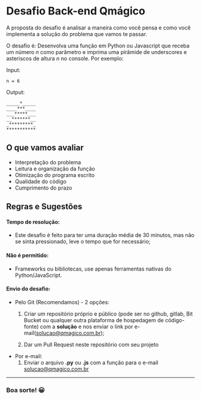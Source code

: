 # Desafio Back-end Qmágico

A proposta do desafio é analisar a maneira como você pensa e como você implementa a solução do problema que vamos te passar.

O desafio é: Desenvolva uma função em Python ou Javascript que receba um número *n* como parâmetro e imprima uma pirâmide de underscores e asteriscos de altura *n* no console. Por exemplo:

Input:
```
n = 6
```
Output:
```
_____*_____
____***____
___*****___
__*******__
_*********_
***********
``` 

## O que vamos avaliar

- Interpretação do problema
- Leitura e organização da função
- Otimização do programa escrito
- Qualidade do código
- Cumprimento do prazo

## Regras e Sugestões

#### Tempo de resolução:

- Este desafio é feito para ter uma duração média de 30 minutos, mas não se sinta pressionado, leve o tempo que for necessário;

#### Não é permitido:

- Frameworks ou bibliotecas, use apenas ferramentas nativas do Python/JavaScript.

#### Envio do desafio:
- Pelo Git (Recomendamos) - 2 opções:
    1) Criar um repositório próprio e público (pode ser no github, gitlab, Bit Bucket ou qualquer outra plataforma de hospedagem de código-fonte) com a **solução** e nos enviar o link por e-mail(solucao@qmagico.com.br);
    
    2) Dar um Pull Request neste repositório com seu projeto
- Por e-mail:
    1) Enviar o arquivo **.py** ou **.js** com a função para o e-mail solucao@qmagico.com.br

---

### **Boa sorte!** :grinning:
